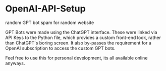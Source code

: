 # OpenAI-API-Setup
random GPT bot spam for random website

GPT Bots were made using the ChatGPT interface. These were linked via API Keys to the Python file, which provides a custom front-end look, rather than ChatGPT's boring screen. It also by-passes the requirement for a OpenAI subscription to access the custom GPT bots. 

Feel free to use this for personal development, its all available online anyways. 
